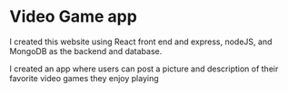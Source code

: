 # Video Game app

I created this website using React front end and express, nodeJS, and MongoDB as the backend and database.  

I created an app where users can post a picture and description of their favorite video games they enjoy playing
